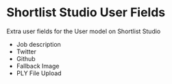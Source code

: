 # Shortlist Studio User Fields

Extra user fields for the User model on Shortlist Studio

 - Job description
 - Twitter
 - Github
 - Fallback Image
 - PLY File Upload
